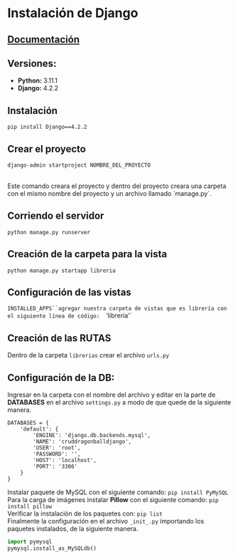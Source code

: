 #   Instalación de Django

##  [Documentación](https://www.djangoproject.com/download/)

##  Versiones:
*   **Python:** 3.11.1
*   **Django:** 4.2.2

##  Instalación
`pip install Django==4.2.2`

##  Crear el proyecto
`django-admin startproject NOMBRE_DEL_PROYECTO`

<br>
Este comando creara el proyecto y dentro del proyecto creara una carpeta con el mismo nombre del proyecto y un archivo llamado `manage.py`.

##  Corriendo el servidor
`python manage.py runserver`

##  Creación de la carpeta para la vista
`python manage.py startapp libreria`

##  Configuración de las vistas

`INSTALLED_APPS``agregar nuestra carpeta de vistas que es librería con el siguiente línea de código: 
`'libreria'`

##  Creación de las RUTAS
Dentro de la carpeta `librerias` crear el archivo `urls.py`

##  Configuración de la DB:
Ingresar en la carpeta con el nombre del archivo y editar en la parte de **DATABASES** en el archivo `settings.py` a modo de que quede de la siguiente manera.
```
DATABASES = {
    'default': {
        'ENGINE': 'django.db.backends.mysql',
        'NAME': 'cruddragonballdjango',
        'USER': 'root',
        'PASSWORD': '',
        'HOST': 'localhost',
        'PORT': '3306'
    }
}
```
Instalar paquete de MySQL con el siguiente comando: `pip install PyMySQL` <br>
Para la carga de imágenes instalar **Pillow** con el siguiente comando: `pip install pillow` <br>
Verificar la instalación de los paquetes con: `pip list` <br>
Finalmente la configuración en el archivo `_init_.py` importando los paquetes instalados, de la siguiente manera.
```py
import pymysql
pymysql.install_as_MySQLdb()
```